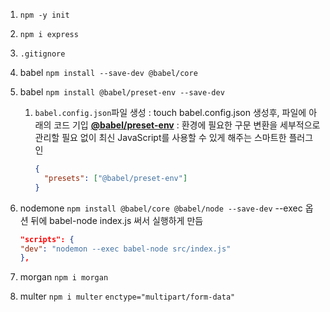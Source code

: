 1. `npm -y init`
2. `npm i express`
3. `.gitignore`
4. babel `npm install --save-dev @babel/core`
5. babel `npm install @babel/preset-env --save-dev`

   1. `babel.config.json`파일 생성 : touch babel.config.json
      생성후, 파일에 아래의 코드 기입
      [**@babel/preset-env**](https://babeljs.io/docs/en/babel-preset-env)
      : 환경에 필요한 구문 변환을 세부적으로 관리할 필요 없이 최신 JavaScript를 사용할 수 있게 해주는 스마트한 플러그인
      ```json
      {
        "presets": ["@babel/preset-env"]
      }
      ```

6. nodemone `npm install @babel/core @babel/node --save-dev`
   --exec 옵션 뒤에 babel-node index.js 써서 실행하게 만듬
   ```json
   "scripts": {
   "dev": "nodemon --exec babel-node src/index.js"
   },
   ```
7. morgan `npm i morgan`
8. multer `npm i multer`
   `enctype="multipart/form-data"`
